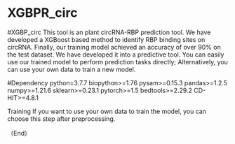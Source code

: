 # XGBPR_circ
#XGBP_circ This tool is an plant circRNA-RBP prediction tool. We have developed a XGBoost based method to identify RBP binding sites on circRNA. Finally, our training model achieved an accuracy of over 90% on the test dataset. We have developed it into a predictive tool. You can easily use our trained model to perform prediction tasks directly; Alternatively, you can use your own data to train a new model.

#Dependency python=3.7.7 biopython>=1.76 pysam>=0.15.3 pandas>=1.2.5 numpy>=1.21.6 sklearn>=0.23.1 pytorch>=1.5 bedtools>=2.29.2 CD-HIT>=4.8.1

Training If you want to use your own data to train the model, you can choose this step after preprocessing. 

（End）
